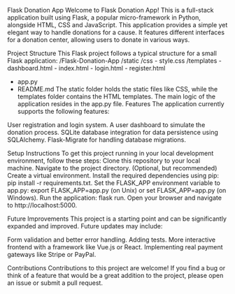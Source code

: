 Flask Donation App
Welcome to Flask Donation App! This is a full-stack application built using Flask, a popular micro-framework in Python, alongside HTML, CSS and JavaScript. This application provides a simple yet elegant way to handle donations for a cause. It features different interfaces for a donation center, allowing users to donate in various ways.

Project Structure
This Flask project follows a typical structure for a small Flask application:
/Flask-Donation-App
  /static
    /css
      - style.css
  /templates
    - dashboard.html
    - index.html
    - login.html
    - register.html
  - app.py
  - README.md
The static folder holds the static files like CSS, while the templates folder contains the HTML templates. The main logic of the application resides in the app.py file.
Features
The application currently supports the following features:

User registration and login system.
A user dashboard to simulate the donation process.
SQLite database integration for data persistence using SQLAlchemy.
Flask-Migrate for handling database migrations.

Setup Instructions
To get this project running in your local development environment, follow these steps:
Clone this repository to your local machine.
Navigate to the project directory.
(Optional, but recommended) Create a virtual environment.
Install the required dependencies using pip: pip install -r requirements.txt.
Set the FLASK_APP environment variable to app.py: export FLASK_APP=app.py (on Unix) or set FLASK_APP=app.py (on Windows).
Run the application: flask run.
Open your browser and navigate to http://localhost:5000.

Future Improvements
This project is a starting point and can be significantly expanded and improved. Future updates may include:

Form validation and better error handling.
Adding tests.
More interactive frontend with a framework like Vue.js or React.
Implementing real payment gateways like Stripe or PayPal.

Contributions
Contributions to this project are welcome! If you find a bug or think of a feature that would be a great addition to the project, please open an issue or submit a pull request.
